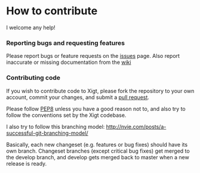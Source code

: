 
# How to contribute

I welcome any help!

### Reporting bugs and requesting features

Please report bugs or feature requests on the
[issues](https://github.com/goodmami/xigt/issues) page.
Also report inaccurate or missing documentation from the
[wiki](https://github.com/goodmami/xigt/wiki)

### Contributing code

If you wish to contribute code to Xigt, please fork the repository to your own
account, commit your changes, and submit a
[pull request](https://github.com/goodmami/xigt/compare/).

Please follow [PEP8](python.org/dev/peps/pep-0008/) unless you have a good
reason not to, and also try to follow the conventions set by the Xigt
codebase.

I also try to follow this branching model:
http://nvie.com/posts/a-successful-git-branching-model/

Basically, each new changeset (e.g. features or bug fixes) should have its own
branch. Changeset branches (except critical bug fixes) get merged to the
develop branch, and develop gets merged back to master when a new release is
ready.
